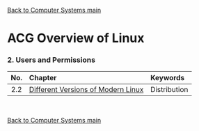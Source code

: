 [Back to Computer Systems main](../../../README.md)

# ACG Overview of Linux

### 2. Users and Permissions
|No.|Chapter|Keywords|
|:-:|:------|:-------|
|2.2|[Different Versions of Modern Linux](2_2/note.md)|Distribution|

<br>



[Back to Computer Systems main](../../../README.md)